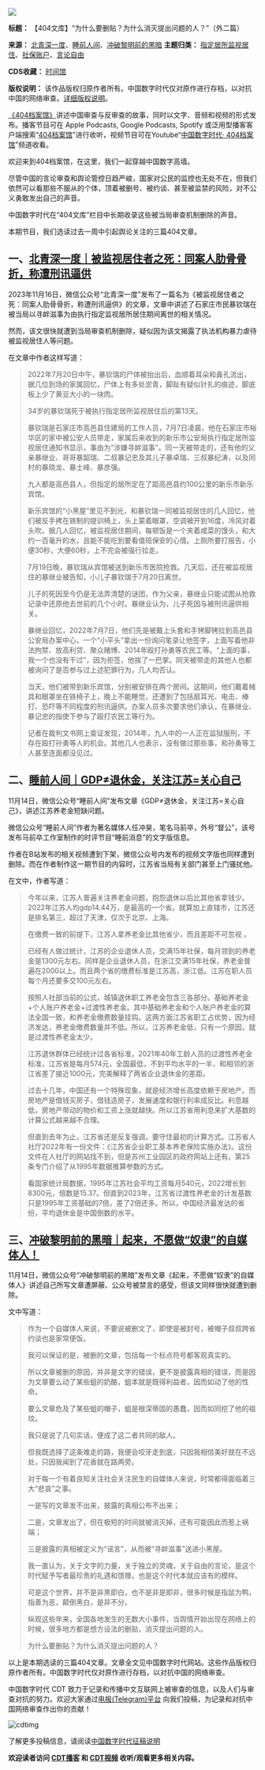 ![](https://chinadigitaltimes.net/chinese/files/2023/11/4313.png)







**标题：** 【404文库】“为什么要删贴？为什么消灭提出问题的人？”（外二篇）  

**来源：** [北青深一度](https://chinadigitaltimes.net/space/北青深一度)、[睡前人间](https://chinadigitaltimes.net/space/睡前人间)、[冲破黎明前的黑暗](https://chinadigitaltimes.net/space/冲破黎明前的黑暗)
**主题归类：** [指定居所监视居住](https://chinadigitaltimes.net/space/指定居所监视居住)、[社保账户](https://chinadigitaltimes.net/space/社保账户)、[言论自由](https://chinadigitaltimes.net/space/言论自由)   

**CDS收藏：** [时间馆](https://chinadigitaltimes.net/space/%E6%97%B6%E9%97%B4%E9%A6%86)  

**版权说明：** 该作品版权归原作者所有。中国数字时代仅对原作进行存档，以对抗中国的网络审查。[详细版权说明](https://chinadigitaltimes.net/chinese/copyright)。




[《404档案馆》](https://chinadigitaltimes.net/chinese/404-archives)讲述中国审查与反审查的故事，同时以文字、音频和视频的形式发布。播客节目可在 Apple Podcasts, Google Podcasts, Spotify 或泛用型播客客户端搜索“[404档案馆](https://open.firstory.me/user/cdt)”进行收听，视频节目可在Youtube“[中国数字时代· 404档案馆](https://www.youtube.com/channel/UCwXewCWwaK1-yec8niJLrqg)”频道收看。


欢迎来到404档案馆，在这里，我们一起穿越中国数字高墙。


尽管中国的言论审查和舆论管控日趋严峻，国家对公民的监控也无处不在，但我们依然可以看那些不服从的个体，顶着被删号、被约谈、甚至被监禁的风险，对不公义勇敢发出自己的声音。


中国数字时代在“404文库”栏目中长期收录这些被当局审查机制删除的声音。


本期节目，我们选读过去一周中引起舆论关注的三篇404文章。


一、[北青深一度｜被监视居住者之死：同案人肋骨骨折，称遭刑讯逼供](https://chinadigitaltimes.net/chinese/702300.html)
------------------------------------------------------------------------------------



2023年11月16日，微信公众号“北青深一度”发布了一篇名为《被监视居住者之死：同案人肋骨骨折，称遭刑讯逼供》的文章，文章中讲述了石家庄市民暴钦瑞在被当局以寻衅滋事为由执行指定监视居所居住期间离世的相关情况。


然而，该文很快就遭到当局审查机制删除，疑似因为该文揭露了执法机构暴力虐待被监视居住人等问题。


在文章中作者这样写道：



> 
> 2022年7月20日中午，暴钦瑞的尸体被抬出后，血顺着耳朵和鼻孔流出，据几位到场的家属回忆，尸体上有多处淤青，脚趾有疑似针扎的痕迹，脚底板上少了黄豆大小的一块肉。
> 
> 
> 34岁的暴钦瑞死于被执行指定居所监视居住后的第13天。
> 
> 
> 暴钦瑞是石家庄市高邑县住建局的工作人员，7月7日凌晨，他在石家庄市裕华区的家中被公安人员带走，家属后来收到的新乐市公安局执行指定居所监视居住通知书显示，事由为“涉嫌寻衅滋事”。同一天被带走的，还有他的父亲暴继业、哥哥暴韶瑞、二叔暴记忠及其儿子暴卓瑞、三叔暴纪涛，以及同村的暴晓龙、暴士峰、暴彦强。
> 
> 
> 九人都是高邑县人，但指定的居所定在了距高邑县约100公里的新乐市新乐宾馆。
> 
> 
> 新乐宾馆的“小黑屋”里见不到光，和暴钦瑞一同被监视居住的几人回忆，他们被反手拷在铁制的提训椅上，头上蒙着眼罩，空调被开到16度，冷风对着头吹。据几人回忆，被监视居住期间，每顿饭是一个夹着咸菜的馒头，和大约一百毫升的水，且能不能吃到要看值班保安的心情。上厕所要打报告，小便30秒，大便60秒，上不完会被强行拉走。
> 
> 
> 7月19日晚，暴钦瑞从宾馆被送到新乐市医院抢救。几天后，还在被监视居住的暴继业被告知，小儿子暴钦瑞于7月20日离世。
> 
> 
> 儿子的死因至今仍是无法弄清楚的谜团，作为父亲，暴继业只能试图从抢救记录中还原他去世前的几个小时。暴继业认为，儿子死因与被刑讯逼供相关。
> 
> 
> 暴继业回忆，2022年7月7日，他们先是被戴上头套和手铐脚铐拉到高邑县公安局办案中心，一个“小平头”拿出一份询问笔录让他签字，上面写着他非法拘禁、放高利贷、聚众赌博、2014年殴打孙勇等农民工等。“上面的事，我一个也没有干过”，因为拒签，他挨了一巴掌。同天被带走的其他人也都被询问了是否参与过上述犯罪行为，几人均否认。
> 
> 
> 当天，他们被带到新乐宾馆，分别被安排在两个房间。这期间，他们戴着械具和眼罩坐在铁椅子上，晚上不能睡觉，还遭到了包括扇耳光、电击、棒打、恐吓等不同程度的刑讯逼供。办案人员多次要求他们承认，在暴继业、暴记忠的指使下参与了殴打农民工等行为。
> 
> 
> 记者在裁判文书网上查证发现，2014年，九人中的一人正在监狱服刑，不存在殴打孙勇等人的机会。其他几人也表示，没有做过那些事，和孙勇等工人甚至连面都没见过。
> 
> 
> 


二、[睡前人间｜GDP≠退休金，关注江苏=关心自己](https://chinadigitaltimes.net/chinese/702198.html)
-----------------------------------------------------------------------------



11月14日，微信公众号“睡前人间”发布文章《GDP≠退休金，关注江苏=关心自己》，讲述江苏养老金短缺问题。


微信公众号“睡前人间”作者为著名媒体人任冲昊，笔名马前卒，外号“督公”，该号发布马前卒工作室制作的时评节目“睡前消息”的文字版信息。


作者在B站发布的相关视频遭到下架，微信公众号内发布的视频文字版也同样遭到删除。而在作者制作这一期节目的内容时，江苏省当局有关部门甚至上门骚扰他。


在文中，作者写道：



> 
> 今年以来，江苏人普遍关注养老金问题，抱怨退休以后比其他省拿钱少。2022年江苏人均gdp14.44万，是最高的一个省。就算加上直辖市，江苏还是排名第三，超过了天津，仅次于北京、上海。
> 
> 
> 在缴费一致的前提下，江苏人拿养老金比其他省少，而且差距不可忽视 。
> 
> 
> 已经有人做过统计，江苏的企业退休人员，交满15年社保，每月领到的养老金是1300元左右。同样是企业退休人员，在浙江交满15年社保，养老金普遍在2000以上。而且两个省的缴费标准是江苏高，浙江低。江苏在职人员每个月还要多交100元左右。
> 
> 
> 按照人社部当前的公式，城镇退休职工养老金包含三各部分。基础养老金+个人账户养老金+过渡性养老金。其中基础养老金和个人账户养老金的算法全国一致，和养老金缴费数量挂钩。这两方面江苏省职工占优势，因为经济发达，养老金缴费数量并不低。所以，江苏养老金低，只有一个原因，就是过渡性养老金太少。
> 
> 
> 江苏退休群体已经统计过各省标准，2021年40年工龄人员的过渡性养老金标准，江苏省是每月574元，全国最低，不到平均水平的一半，和相邻的浙江省差了接近1000元，完美解释了两省企业退休金的差距。
> 
> 
> 过去十几年，中国还有一个特殊现象，就是经济增长高度依赖于房地产。而房地产是借钱买房子，借钱造房子，发展速度和银行利率成反比。利息越低，房地产带动的物价和工资上涨就越快。所以江苏省用利息来扩大基数的计算公式越来越不合理。
> 
> 
> 但直到去年为止，江苏省还是反复强调，要守住最初的计算方式。江苏省人社厅2022年有一份文件：《江苏省企业职工基本养老保险实施办法》。这份文件在人社厅的网站找不到，但是苏州工业园区的政府网站上还有。第25条专门介绍了从1995年数据推算参数的方式。
> 
> 
> 看国家统计局数据，1995年江苏社会平均工资每月540元，2022增长到8300元，倍数是15.37。但直到2023年，江苏省过渡性养老金的计发基数只是1995年工资基础的7倍，差了2倍还多。所以，中国经济最发达的省份，平均退休金是中国倒数的水平。
> 
> 
> 


三、[冲破黎明前的黑暗｜起来，不愿做“奴隶”的自媒体人！](https://chinadigitaltimes.net/chinese/702190.html)
--------------------------------------------------------------------------------



11月14日，微信公众号“冲破黎明前的黑暗”发布文章《起来，不愿做“奴隶”的自媒体人》讲述自己所写文章遭屏蔽、公众号被禁言的感受，但该文同样很快就遭到删除。


文中写道：



> 
> 作为一个自媒体人来说，不要说被删文了，即使是被封号，被帽子叔叔跨省约谈也是家常便饭。
> 
> 
> 我可以保证的是，被删的文章，包括每一个标点符号都客观真实的。
> 
> 
> 所以文章被删的原因，并非是文字的错误，更不是披露真相的错误，而是因为文章要么动了某些蛆的奶酪，蛆本就是既得利益者，因而如动了他的性命。
> 
> 
> 要么文章危及了某些蛆的帽子，蛆是根深蒂固的愚蠢，因而如同挖了他的祖坟。
> 
> 
> 我只是说了几句实话，便成了这二者共同的敌人。
> 
> 
> 但我既选择了这条难走的路，我便会咬牙走到底，只因我相信美好就在不远处，只因我闻到了花香就在路两旁。
> 
> 
> 对于每一个有着良知关注社会关注民生的自媒体人来说，时常都得面临着三大“悲哀”之事。
> 
> 
> 一是写的文章发不出来，披露的真相公布不出来；
> 
> 
> 二是，文章发出了，但在极短的时间就被消灭掉，还有可能因此而惹上祸端；
> 
> 
> 三是披露的真相被定义为“谣言”，从而被“寻衅滋事”送进小黑屋。
> 
> 
> 我一直认为，关于文字的力量，关于独立的灵魂，关于自由的言论，是这个时代赋予写者最珍贵的礼遇和馈赠，也是这个时代本就应该有的模样。
> 
> 
> 可是这个世界，并不是非黑即白，也不是非是即非，很多时候是指鼠为鸭，指善为恶，颠倒黑白，是非不分。
> 
> 
> 纵观这些年来，全国各地发生的无数大小事件，当舆情开始出现在网络上的时候，很多地方都是想方设法的删贴，消灭提出问题的人。
> 
> 
> 为什么要删贴？为什么消灭提出问题的人？
> 
> 
> 


以上是本期选读的三篇404文章。文章全文见中国数字时代网站。这些作品版权归原作者所有。中国数字时代仅对原作进行存档，以对抗中国的网络审查。


中国数字时代 CDT 致力于记录和传播中文互联网上被审查的信息，以及人们与审查对抗的努力。欢迎大家通过[电报(Telegram)平台](https://t.me/cdtmedia_bot "电报(Telegram)平台") 向我们投稿，为记录和对抗中国网络审查作出你的贡献！


![cdtimg](https://chinadigitaltimes.net/chinese/files/2022/05/404给CDT-QR-code-1.jpg)


了解更多投稿信息，请阅读[中国数字时代征稿说明](https://chinadigitaltimes.net/chinese/telegrambot "中国数字时代征稿说明")


**欢迎读者访问 [CDT播客](https://open.firstory.me/user/cdt/platforms "CDT播客") 和 [CDT视频](https://www.youtube.com/@CDTChinese/videos "CDT视频") 收听/观看更多相关内容。** 

